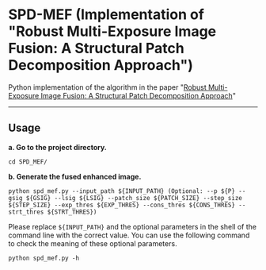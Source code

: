 # SPD-MEF (Implementation of "Robust Multi-Exposure Image Fusion: A Structural Patch Decomposition Approach")
Python implementation of the algorithm in the paper "[Robust Multi-Exposure Image Fusion: A Structural Patch Decomposition Approach](https://ieeexplore.ieee.org/abstract/document/7859418/)"

---

## Usage
**a. Go to the project directory.**

```shell
cd SPD_MEF/
```

**b. Generate the fused enhanced image.**

```shell
python spd_mef.py --input_path ${INPUT_PATH} (Optional: --p ${P} --gsig ${GSIG} --lsig ${LSIG} --patch_size ${PATCH_SIZE} --step_size ${STEP_SIZE} --exp_thres ${EXP_THRES} --cons_thres ${CONS_THRES} --strt_thres ${STRT_THRES})
```

Please replace `${INPUT_PATH}` and the optional parameters in the shell of the command line with the correct value. You can use the following command to check the meaning of these optional parameters.
```shell
python spd_mef.py -h
```

